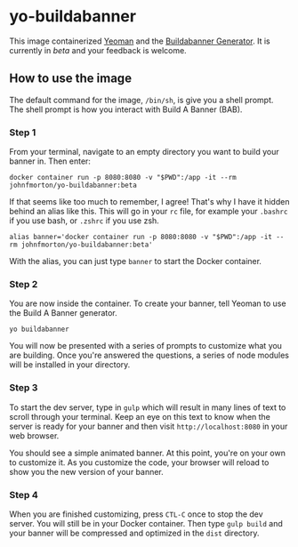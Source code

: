 # yo-buildabanner

This image containerized [Yeoman](https://yeoman.io/) and the [Buildabanner Generator](https://github.com/johnfmorton/generator-buildabanner). It is currently in _beta_ and your feedback is welcome.

## How to use the image

The default command for the image, `/bin/sh`, is give you a shell prompt. The shell prompt is how you interact with Build A Banner (BAB).

### Step 1

From your terminal, navigate to an empty directory you want to build your banner in. Then enter:

```
docker container run -p 8080:8080 -v "$PWD":/app -it --rm johnfmorton/yo-buildabanner:beta
```

If that seems like too much to remember, I agree! That's why I have it hidden behind an alias like this. This will go in your `rc` file, for example your `.bashrc` if you use bash, or `.zshrc` if you use zsh.

```
alias banner='docker container run -p 8080:8080 -v "$PWD":/app -it --rm johnfmorton/yo-buildabanner:beta'
```

With the alias, you can just type `banner` to start the Docker container.

### Step 2

You are now inside the container. To create your banner, tell Yeoman to use the Build A Banner generator.

```
yo buildabanner
```

You will now be presented with a series of prompts to customize what you are building. Once you're answered the questions, a series of node modules will be installed in your directory.

### Step 3

To start the dev server, type in `gulp` which will result in many lines of text to scroll through your terminal. Keep an eye on this text to know when the server is ready for your banner and then visit `http://localhost:8080` in your web browser.

You should see a simple animated banner. At this point, you're on your own to customize it. As you customize the code, your browser will reload to show you the new version of your banner.

### Step 4

When you are finished customizing, press `CTL-C` once to stop the dev server. You will still be in your Docker container. Then type `gulp build` and your banner will be compressed and optimized in the `dist` directory.
